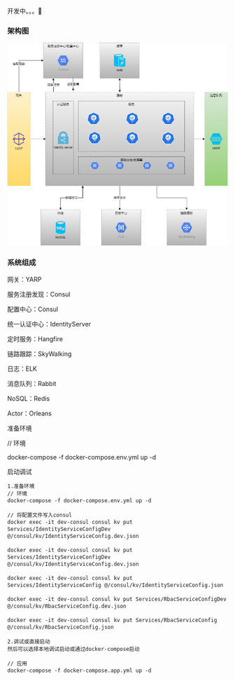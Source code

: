 开发中。。。🐛

### 架构图

![image](https://github.com/aishang2015/Snippet.Micro/blob/main/img/architecture.png)

### 系统组成

网关：YARP

服务注册发现：Consul

配置中心：Consul

统一认证中心：IdentityServer

定时服务：Hangfire

链路跟踪：SkyWalking

日志：ELK

消息队列：Rabbit

NoSQL：Redis

Actor：Orleans


准备环境

// 环境

docker-compose -f docker-compose.env.yml up -d 

启动调试

```
1.准备环境
// 环境
docker-compose -f docker-compose.env.yml up -d

// 将配置文件写入consul
docker exec -it dev-consul consul kv put Services/IdentityServiceConfigDev @/consul/kv/IdentityServiceConfig.dev.json

docker exec -it dev-consul consul kv put Services/IdentityServiceConfigDev @/consul/kv/IdentityServiceConfig.dev.json

docker exec -it dev-consul consul kv put Services/IdentityServiceConfig @/consul/kv/IdentityServiceConfig.json

docker exec -it dev-consul consul kv put Services/RbacServiceConfigDev @/consul/kv/RbacServiceConfig.dev.json

docker exec -it dev-consul consul kv put Services/RbacServiceConfig @/consul/kv/RbacServiceConfig.json

2.调试或直接启动
然后可以选择本地调试启动或通过docker-compose启动

// 应用
docker-compose -f docker-compose.app.yml up -d
```



